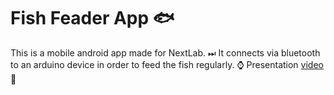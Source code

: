 # Fish Feader App 🐟
This is a mobile android app made for NextLab. ⏭
It connects via bluetooth to an arduino device in order to feed the fish regularly. ⌚
Presentation [video](https://www.youtube.com/watch?v=TXIFamRKLGY) 🎥
